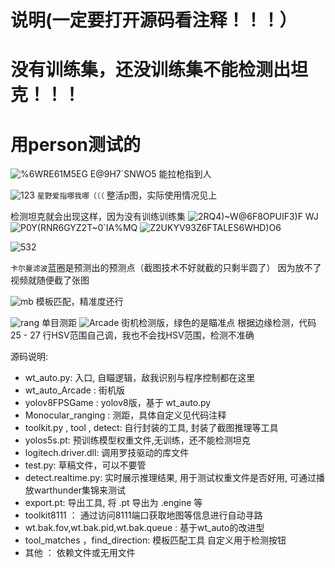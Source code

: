 
# 说明(一定要打开源码看注释！！！）
# 没有训练集，还没训练集不能检测出坦克！！！
# 用person测试的
![%6WRE61M5EG E@9H7`SNWO5](https://user-images.githubusercontent.com/101955396/235575092-137cb391-bc70-4897-9cac-92996a9178ff.png)
能拉枪指到人

![123](https://user-images.githubusercontent.com/101955396/235646622-bdff5520-e61f-4691-92e6-28ce674a67df.png)
`星野爱指哪我哪（（（`                   整活p图，实际使用情况见上

检测坦克就会出现这样，因为没有训练训练集
![2RQ4)~W@6F8OPUIF3)F WJ](https://user-images.githubusercontent.com/101955396/235575351-2f84fc2f-37a6-4fcd-b1b0-43fb09fd540f.png)
![P0Y(RNR6GYZ2T$~$0`IA%MQ](https://user-images.githubusercontent.com/101955396/235575471-05ea3bd4-67bf-4828-9563-792ef1b67821.png)
![Z2UKYV93Z6FTALES6WHD)O6](https://user-images.githubusercontent.com/101955396/235575485-2aa5b5a7-eb90-4f8e-8207-a00f54b55cad.png)



![532](https://user-images.githubusercontent.com/101955396/235846080-859c8ea1-39fe-40a6-80bc-8caea10acad1.png)

`卡尔曼滤波`蓝圈是预测出的预测点（截图技术不好就截的只剩半圆了）           因为放不了视频就随便截了张图


![mb](https://github.com/GrayTempest-400/warthunder-cv2/assets/101955396/507fbd2c-7192-4661-b421-298ffd702249)
模板匹配，精准度还行
 
![rang](https://github.com/GrayTempest-400/warthunder-cv2/assets/101955396/c05d2352-e658-4227-b2dc-806f550b45d5)
单目测距
![Arcade](https://github.com/GrayTempest-400/warthunder-cv2/assets/101955396/dba91475-c91f-4c82-92ab-f1a76f2cbd72)
街机检测版，绿色的是瞄准点                   根据边缘检测，代码25 - 27 行HSV范围自己调，我也不会找HSV范围，检测不准确


源码说明:

- wt_auto.py: 入口, 自瞄逻辑，敌我识别与程序控制都在这里
- wt_auto_Arcade : 街机版
- yolov8FPSGame : yolov8版，基于 wt_auto.py
- Monocular_ranging : 测距，具体自定义见代码注释
- toolkit.py , tool , detect: 自行封装的工具, 封装了截图推理等工具
- yolos5s.pt: 预训练模型权重文件,无训练，还不能检测坦克
- logitech.driver.dll: 调用罗技驱动的库文件
- test.py: 草稿文件，可以不要管
- detect.realtime.py: 实时展示推理结果, 用于测试权重文件是否好用, 可通过播放warthunder集锦来测试
- export.pt: 导出工具, 将 .pt 导出为 .engine 等
- toolkit8111 ： 通过访问8111端口获取地图等信息进行自动寻路
- wt.bak.fov,wt.bak.pid,wt.bak.queue : 基于wt_auto的改进型
- tool_matches ，find_direction: 模板匹配工具   自定义用于检测按钮
- 其他 ： 依赖文件或无用文件


